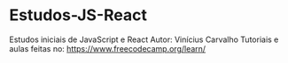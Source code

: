 # Estudos-JS-React
Estudos iniciais de JavaScript e React
Autor: Vinícius Carvalho
Tutoriais e aulas feitas no: https://www.freecodecamp.org/learn/
